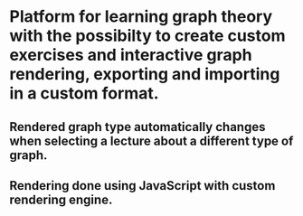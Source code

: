 # Platform for learning graph theory with the possibilty to create custom exercises and interactive graph rendering, exporting and importing in a custom format.
## Rendered graph type automatically changes when selecting a lecture about a different type of graph. 
## Rendering done using JavaScript with custom rendering engine.
